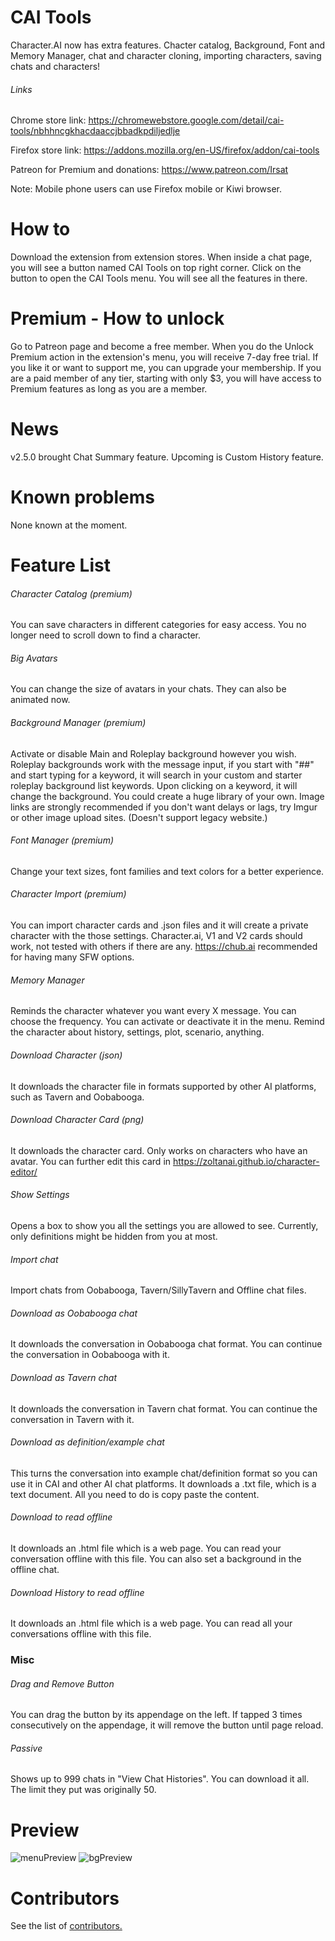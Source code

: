 # CAI Tools
Character.AI now has extra features. Chacter catalog, Background, Font and Memory Manager, chat and character cloning, importing characters, saving chats and characters!

###### Links
Chrome store link: https://chromewebstore.google.com/detail/cai-tools/nbhhncgkhacdaaccjbbadkpdiljedlje

Firefox store link: https://addons.mozilla.org/en-US/firefox/addon/cai-tools

Patreon for Premium and donations: https://www.patreon.com/Irsat

Note: Mobile phone users can use Firefox mobile or Kiwi browser.

# How to
Download the extension from extension stores. When inside a chat page, you will see a button named CAI Tools on top right corner. Click on the button to open the CAI Tools menu. You will see all the features in there.

# Premium - How to unlock
Go to Patreon page and become a free member. When you do the Unlock Premium action in the extension's menu, you will receive 7-day free trial. If you like it or want to support me, you can upgrade your membership. If you are a paid member of any tier, starting with only $3, you will have access to Premium features as long as you are a member.

# News
v2.5.0 brought Chat Summary feature. Upcoming is Custom History feature.

# Known problems
None known at the moment.

# Feature List
###### Character Catalog (premium)
You can save characters in different categories for easy access. You no longer need to scroll down to find a character.

###### Big Avatars
You can change the size of avatars in your chats. They can also be animated now.
###### Background Manager (premium)
Activate or disable Main and Roleplay background however you wish. Roleplay backgrounds work with the message input, if you start with "##" and start typing for a keyword, it will search in your custom and starter roleplay background list keywords. Upon clicking on a keyword, it will change the background. You could create a huge library of your own. Image links are strongly recommended if you don't want delays or lags, try Imgur or other image upload sites. (Doesn't support legacy website.)
###### Font Manager (premium)
Change your text sizes, font families and text colors for a better experience.
###### Character Import (premium)
You can import character cards and .json files and it will create a private character with the those settings. Character.ai, V1 and V2 cards should work, not tested with others if there are any. https://chub.ai recommended for having many SFW options.
###### Memory Manager
Reminds the character whatever you want every X message. You can choose the frequency. You can activate or deactivate it in the menu. Remind the character about history, settings, plot, scenario, anything.
###### Download Character (json)
It downloads the character file in formats supported by other AI platforms, such as Tavern and Oobabooga.
###### Download Character Card (png)
It downloads the character card. Only works on characters who have an avatar. You can further edit this card in https://zoltanai.github.io/character-editor/
###### Show Settings
Opens a box to show you all the settings you are allowed to see. Currently, only definitions might be hidden from you at most.
###### Import chat
Import chats from Oobabooga, Tavern/SillyTavern and Offline chat files.
###### Download as Oobabooga chat
It downloads the conversation in Oobabooga chat format. You can continue the conversation in Oobabooga with it.
###### Download as Tavern chat
It downloads the conversation in Tavern chat format. You can continue the conversation in Tavern with it.
###### Download as definition/example chat
This turns the conversation into example chat/definition format so you can use it in CAI and other AI chat platforms. It downloads a .txt file, which is a text document. All you need to do is copy paste the content.
###### Download to read offline
It downloads an .html file which is a web page. You can read your conversation offline with this file. You can also set a background in the offline chat.
###### Download History to read offline
It downloads an .html file which is a web page. You can read all your conversations offline with this file.

### Misc
###### Drag and Remove Button
You can drag the button by its appendage on the left. If tapped 3 times consecutively on the appendage, it will remove the button until page reload.
###### Passive
Shows up to 999 chats in "View Chat Histories". You can download it all. The limit they put was originally 50.

# Preview
![menuPreview](https://github.com/irsat000/CAI-Tools/assets/38238671/f348a6e3-b34e-46e5-b2cf-5d671db168d4)
![bgPreview](https://github.com/irsat000/CAI-Tools/assets/38238671/28ace958-a628-4fd1-ad23-20e039220f03)


# Contributors
See the list of [contributors.](AUTHORS)
